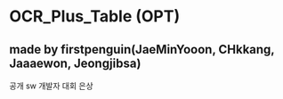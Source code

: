 # OCR_Plus_Table (OPT)


## made by firstpenguin(JaeMinYooon, CHkkang, Jaaaewon, Jeongjibsa)



공개 sw 개발자 대회 은상

